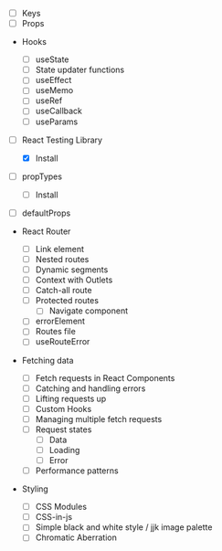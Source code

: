 - [ ] Keys
- [ ] Props

- Hooks

  - [ ] useState
  - [ ] State updater functions
  - [ ] useEffect
  - [ ] useMemo
  - [ ] useRef
  - [ ] useCallback
  - [ ] useParams

- [ ] React Testing Library

  - [x] Install

- [ ] propTypes
  - [ ] Install
- [ ] defaultProps

- React Router

  - [ ] Link element
  - [ ] Nested routes
  - [ ] Dynamic segments
  - [ ] Context with Outlets
  - [ ] Catch-all route
  - [ ] Protected routes
    - [ ] Navigate component
  - [ ] errorElement
  - [ ] Routes file
  - [ ] useRouteError

- Fetching data

  - [ ] Fetch requests in React Components
  - [ ] Catching and handling errors
  - [ ] Lifting requests up
  - [ ] Custom Hooks
  - [ ] Managing multiple fetch requests
  - [ ] Request states
    - [ ] Data
    - [ ] Loading
    - [ ] Error
  - [ ] Performance patterns

- Styling

  - [ ] CSS Modules
  - [ ] CSS-in-js
  - [ ] Simple black and white style / jjk image palette
  - [ ] Chromatic Aberration
